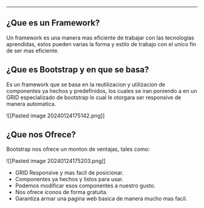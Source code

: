 
---
## **¿Que es un Framework?**

Un framework es una manera mas eficiente de trabajar con las tecnologias aprendidas, estos pueden varias la forma y estilo de trabajo con el unico fin de ser mas eficiente.

## **¿Que es Bootstrap y en que se basa?**

Es un framework que se basa en la reutilizacion y utilizacion de componentes ya hechos y predefinidos, los cuales se iran poniendo a en un GRID especializado de bootstrap lo cual le otorgara ser responsive de manera automatica.

![[Pasted image 20240124175142.png]]

## **¿Que nos Ofrece?**

Bootstrap nos ofrece un monton de ventajas, tales como:

![[Pasted image 20240124175203.png]]

- GRID Responsive y mas facil de posicionar.
- Componentes ya hechos y listos para usar.
- Podemos modificar esos componentes a nuestro gusto.
- Nos ofrece iconos de forma gratuita.
- Garantiza armar una pagina web basica de manera mucho mas facil.